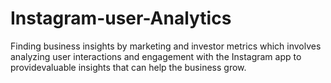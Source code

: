 # Instagram-user-Analytics

Finding business insights by marketing and investor metrics which involves analyzing
user interactions and engagement with the Instagram app to providevaluable insights 
that can help the business grow.
